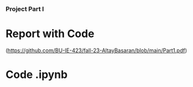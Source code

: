 

### Project Part I
# Report with Code
(https://github.com/BU-IE-423/fall-23-AltayBasaran/blob/main/Part1.pdf)

# Code .ipynb
